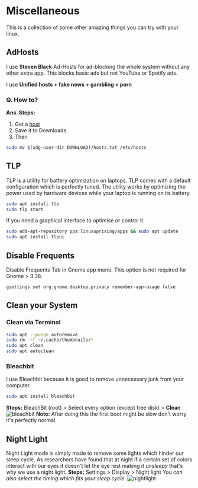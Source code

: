 # Miscellaneous

This is a collection of some other amazing things you can try with your linux.

## AdHosts

I use **Steven Black** Ad-Hosts for ad-blocking the whole system without any other extra app. This blocks basic ads but not YouTube or Spotify ads.

I use **Unified hosts + fake news + gambling + porn**

### Q. How to?

**Ans. Steps:**

1. Get a [host](https://github.com/StevenBlack/hosts)
2. Save it to Downloads
3. Then

```sh
sudo mv $(xdg-user-dir DOWNLOAD)/hosts.txt /etc/hosts
```

## TLP

TLP is a utility for battery optimization on laptops. TLP comes with a default configuration which is perfectly tuned. The utility works by optimizing the power used by hardware devices while your laptop is running on its battery.

```sh
sudo apt install tlp
sudo tlp start
```

If you need a graphical interface to optimise or control it.

```sh
sudo add-apt-repository ppa:linuxuprising/apps && sudo apt update
sudo apt install tlpui
```

## Disable Frequents

Disable Frequents Tab in Gnome app menu. This option is not required for Gnome > 3.38.

```sh
gsettings set org.gnome.desktop.privacy remember-app-usage false
```

## Clean your System

### Clean via Terminal

```sh
sudo apt --purge autoremove
sudo rm -rf ~/.cache/thumbnails/*
sudo apt clean
sudo apt autoclean
```

### Bleachbit

I use Bleachbit because it is good to remove unnecessary junk from your computer.

```sh
sudo apt install bleachbit
```

**Steps:** BleachBit (root) > Select every option (except free disk) > **Clean**  
![bleachbit](https://i.imgur.com/MTAGpB0.png)
**Note:** After doing this the first boot might be slow don't worry it's perfectly normal.

## Night Light

Night Light mode is simply made to remove some lights which hinder our sleep cycle. As researchers have found that at night if a certain set of colors interact with our eyes it doesn't let the eye rest making it _unsleepy_ that's why we use a night light.
**Steps:** Settings > Display > Night light
_You can also select the timing which fits your sleep cycle._
![nightlight](https://i.imgur.com/10HhO7b.png)
